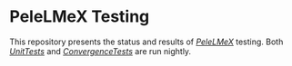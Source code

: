 # PeleLMeX Testing

This repository presents the status and results of [*PeleLMeX*](https://github.com/AMReX-Combustion/PeleLMeX) testing.
Both [*UnitTests*](https://github.com/esclapez/PeleLMeX_Testing/tree/main/UnitTests/README.md) and [*ConvergenceTests*](https://github.com/esclapez/PeleLMeX_Testing/tree/main/ConvergenceTests/README.md) are run nightly.
